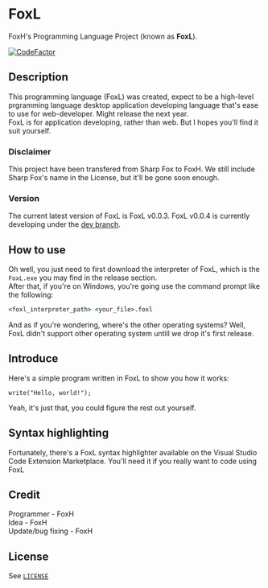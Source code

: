 # FoxL
FoxH's Programming Language Project (known as **FoxL**).   
  
[![CodeFactor](https://www.codefactor.io/repository/github/foxh2010/foxl/badge/dev)](https://www.codefactor.io/repository/github/foxh2010/foxl/overview/dev)  
## Description  
This programming language (FoxL) was created, expect to be a high-level prgramming language desktop application developing language that's ease to use for web-developer. Might release the next year.  
FoxL is for application developing, rather than web. But I hopes you'll find it suit yourself.
### Disclaimer  
This project have been transfered from Sharp Fox to FoxH. We still include Sharp Fox's name in the License, but it'll be gone soon enough.  
### Version  
The current latest version of FoxL is FoxL v0.0.3. FoxL v0.0.4 is currently developing under the [dev branch](https://github.com/FoxH2010/FoxL/tree/dev).
## How to use
Oh well, you just need to first download the interpreter of FoxL, which is the `FoxL.exe` you may find in the release section.  
After that, if you're on Windows, you're going use the command prompt like the following:  
```bat
<foxl_interpreter_path> <your_file>.foxl
```
And as if you're wondering, where's the other operating systems? Well, FoxL didn't support other operating system untill we drop it's first release.
## Introduce  
Here's a simple program written in FoxL to show you how it works:  
```foxl
write("Hello, world!");
```
Yeah, it's just that, you could figure the rest out yourself.  
## Syntax highlighting
Fortunately, there's a FoxL syntax highlighter available on the Visual Studio Code Extension Marketplace. You'll need it if you really want to code using FoxL  
## Credit  
Programmer - FoxH  
Idea - FoxH  
Update/bug fixing - FoxH  
## **License**  
See [`LICENSE`](https://github.com/FoxH2010/FoxL/tree/master?tab=MIT-1-ov-file)
